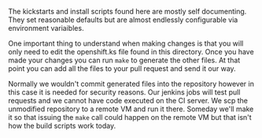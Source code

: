 The kickstarts and install scripts found here are mostly self documenting.
They set reasonable defaults but are almost endlessly configurable via
environment variaibles.

One important thing to understand when making changes is that you will only
need to edit the openshift.ks file found in this directory.  Once you have made
your changes you can run `make` to generate the other files.  At that point you
can add all the files to your pull request and send it our way.

Normally we wouldn't commit generated files into the repository however in this
case it is needed for security reasons.  Our jenkins jobs will test pull
requests and we cannot have code executed on the CI server.  We scp the
unmodified repository to a remote VM and run it there.  Someday we'll make it
so that issuing the `make` call could happen on the remote VM but that isn't
how the build scripts work today.
